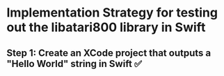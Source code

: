 
# Implementation Strategy for testing out the libatari800 library in Swift

## Step 1: Create an XCode project that outputs a "Hello World" string in Swift ✅

